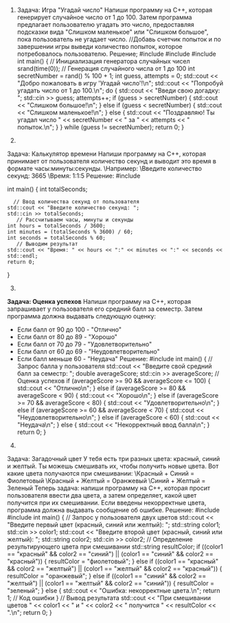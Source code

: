 1. 
   Задача: Игра "Угадай число"
Напиши программу на C++, которая генерирует случайное число от 1 до 100. Затем программа предлагает пользователю угадать это число, предоставляя подсказки вида "Слишком маленькое" или "Слишком большое", пока пользователь не угадает число.
//Добавь счетчик попыток и по завершении игры выведи количество попыток, которое потребовалось пользователю.
Решение;
#include <iostream>
#include <cstdlib>
#include <ctime>
int main() {
         // Инициализация генератора случайных чисел
    srand(time(0));
         // Генерация случайного числа от 1 до 100
    int secretNumber = rand() % 100 + 1;
    int guess, attempts = 0;
    std::cout << "Добро пожаловать в игру 'Угадай число'!\n";
    std::cout << "Попробуй угадать число от 1 до 100.\n";
    do {
        std::cout << "Введи свою догадку: ";
        std::cin >> guess;
        attempts++;
        if (guess > secretNumber) {
            std::cout << "Слишком большое!\n";
        } else if (guess < secretNumber) {
            std::cout << "Слишком маленькое!\n";
        } else {
            std::cout << "Поздравляю! Ты угадал число " << secretNumber << " за " << attempts << " попыток.\n";
        }
    } while (guess != secretNumber);
    return 0;
}

2.
Задача: Калькулятор времени
Напиши программу на C++, которая принимает от пользователя количество секунд и выводит это время в формате часы:минуты:секунды.
\\Например:
\\Введите количество секунд: 3665
\\Время: 1:1:5
Решение:
#include <iostream>

int main() {
    int totalSeconds;

      // Ввод количества секунд от пользователя
    std::cout << "Введите количество секунд: ";
    std::cin >> totalSeconds;
       // Рассчитываем часы, минуты и секунды
    int hours = totalSeconds / 3600;
    int minutes = (totalSeconds % 3600) / 60;
    int seconds = totalSeconds % 60;
       // Выводим результат
    std::cout << "Время: " << hours << ":" << minutes << ":" << seconds << std::endl;
    return 0;
}

3.
**Задача: Оценка успехов**
Напиши программу на C++, которая запрашивает у пользователя его средний балл за семестр. Затем программа должна выдавать следующую оценку:
- Если балл от 90 до 100 - "Отлично"
- Если балл от 80 до 89 - "Хорошо"
- Если балл от 70 до 79 - "Удовлетворительно"
- Если балл от 60 до 69 - "Неудовлетворительно"
- Если балл меньше 60 - "Неудача"
Решение:
#include <iostream>
int main() {
      // Запрос балла у пользователя
    std::cout << "Введите свой средний балл за семестр: ";
    double averageScore;
    std::cin >> averageScore;
       // Оценка успехов
    if (averageScore >= 90 && averageScore <= 100) {
        std::cout << "Отлично\n";
    } else if (averageScore >= 80 && averageScore < 90) {
        std::cout << "Хорошо\n";
    } else if (averageScore >= 70 && averageScore < 80) {
        std::cout << "Удовлетворительно\n";
    } else if (averageScore >= 60 && averageScore < 70) {
        std::cout << "Неудовлетворительно\n";
    } else if (averageScore < 60) {
        std::cout << "Неудача\n";
    } else {
        std::cout << "Некорректный ввод балла\n";
    }
    return 0;
}

4.
Задача: Загадочный цвет
У тебя есть три разных цвета: красный, синий и желтый. Ты можешь смешивать их, чтобы получить новые цвета. Вот какие цвета получаются при смешивании:
\\Красный + Синий = Фиолетовый
\\Красный + Желтый = Оранжевый
\\Синий + Желтый = Зеленый
Теперь задача: напиши программу на C++, которая просит пользователя ввести два цвета, а затем определяет, какой цвет получится при их смешивании. Если введены некорректные цвета, программа должна выдавать сообщение об ошибке.
Решение:
#include <iostream>
#include <string>
int main() {
      // Запрос у пользователя двух цветов
    std::cout << "Введите первый цвет (красный, синий или желтый): ";
    std::string color1;
    std::cin >> color1;
    std::cout << "Введите второй цвет (красный, синий или желтый): ";
    std::string color2;
    std::cin >> color2;
       // Определение результирующего цвета при смешивании
    std::string resultColor;
    if ((color1 == "красный" && color2 == "синий") || (color1 == "синий" && color2 == "красный")) {
        resultColor = "фиолетовый";
    } else if ((color1 == "красный" && color2 == "желтый") || (color1 == "желтый" && color2 == "красный")) {
        resultColor = "оранжевый";
    } else if ((color1 == "синий" && color2 == "желтый") || (color1 == "желтый" && color2 == "синий")) {
        resultColor = "зеленый";
    } else {
        std::cout << "Ошибка: некорректные цвета.\n";
        return 1; // Код ошибки
    }
       // Вывод результата
    std::cout << "При смешивании цветов " << color1 << " и " << color2 << " получится " << resultColor << ".\n";
    return 0;
}
